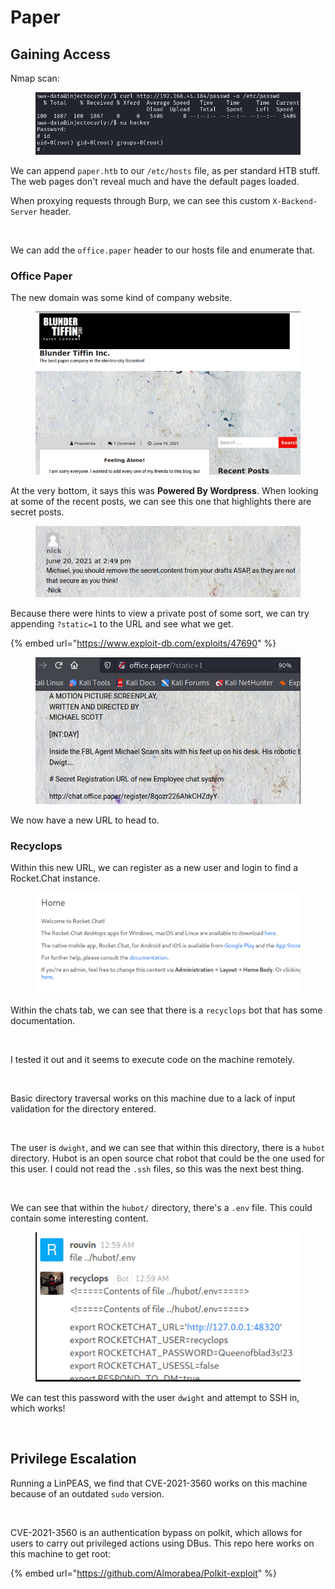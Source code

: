 # Paper

## Gaining Access

Nmap scan:

<figure><img src="../../../.gitbook/assets/image (85) (1).png" alt=""><figcaption></figcaption></figure>

We can append `paper.htb` to our `/etc/hosts` file, as per standard HTB stuff. The web pages don't reveal much and have the default pages loaded.

When proxying requests through Burp, we can see this custom `X-Backend-Server` header.

<figure><img src="../../../.gitbook/assets/image (79) (1).png" alt=""><figcaption></figcaption></figure>

We can add the `office.paper` header to our hosts file and enumerate that.

### Office Paper

The new domain was some kind of company website.

<figure><img src="../../../.gitbook/assets/image (78) (1) (1).png" alt=""><figcaption></figcaption></figure>

At the very bottom, it says this was **Powered By Wordpress**. When looking at some of the recent posts, we can see this one that highlights there are secret posts.

<figure><img src="../../../.gitbook/assets/image (99) (2) (1).png" alt=""><figcaption></figcaption></figure>

Because there were hints to view a private post of some sort, we can try appending `?static=1` to the URL and see what we get.

{% embed url="https://www.exploit-db.com/exploits/47690" %}

<figure><img src="../../../.gitbook/assets/image (84) (1) (2).png" alt=""><figcaption></figcaption></figure>

We now have a new URL to head to.

### Recyclops

Within this new URL, we can register as a new user and login to find a Rocket.Chat instance.

<figure><img src="../../../.gitbook/assets/image (80) (1) (2).png" alt=""><figcaption></figcaption></figure>

Within the chats tab, we can see that there is a `recyclops` bot that has some documentation.

<figure><img src="../../../.gitbook/assets/image (98) (3).png" alt=""><figcaption></figcaption></figure>

I tested it out and it seems to execute code on the machine remotely.

<figure><img src="../../../.gitbook/assets/image (77) (1) (1).png" alt=""><figcaption></figcaption></figure>

Basic directory traversal works on this machine due to a lack of input validation for the directory entered.

<figure><img src="../../../.gitbook/assets/image (75) (1).png" alt=""><figcaption></figcaption></figure>

The user is `dwight`, and we can see that within this directory, there is a `hubot` directory. Hubot is an open source chat robot that could be the one used for this user. I could not read the `.ssh` files, so this was the next best thing.

<figure><img src="../../../.gitbook/assets/image (83) (1) (1).png" alt=""><figcaption></figcaption></figure>

We can see that within the `hubot/` directory, there's a `.env` file. This could contain some interesting content.

<figure><img src="../../../.gitbook/assets/image (82) (1) (1).png" alt=""><figcaption></figcaption></figure>

We can test this password with the user `dwight` and attempt to SSH in, which works!

<figure><img src="../../../.gitbook/assets/image (74) (1) (2).png" alt=""><figcaption></figcaption></figure>

## Privilege Escalation

Running a LinPEAS, we find that CVE-2021-3560 works on this machine because of an outdated `sudo` version.

<figure><img src="../../../.gitbook/assets/image (76) (1).png" alt=""><figcaption></figcaption></figure>

CVE-2021-3560 is an authentication bypass on polkit, which allows for users to carry out privileged actions using DBus. This repo here works on this machine to get root:

{% embed url="https://github.com/Almorabea/Polkit-exploit" %}

<figure><img src="../../../.gitbook/assets/image (81) (1) (1).png" alt=""><figcaption></figcaption></figure>
